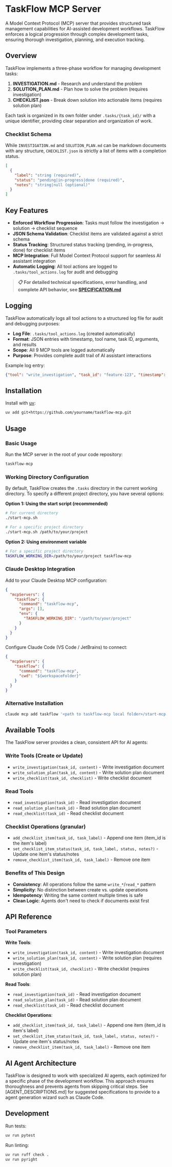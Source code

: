 # TaskFlow MCP Server

A Model Context Protocol (MCP) server that provides structured task management capabilities for AI-assisted development workflows. TaskFlow enforces a logical progression through complex development tasks, ensuring thorough investigation, planning, and execution tracking.

## Overview

TaskFlow implements a three-phase workflow for managing development tasks:

1. **INVESTIGATION.md** - Research and understand the problem
2. **SOLUTION_PLAN.md** - Plan how to solve the problem (requires investigation)
3. **CHECKLIST.json** - Break down solution into actionable items (requires solution plan)

Each task is organized in its own folder under `.tasks/{task_id}/` with a unique identifier, providing clear separation and organization of work.

### Checklist Schema

While `INVESTIGATION.md` and `SOLUTION_PLAN.md` can be markdown documents with any structure, `CHECKLIST.json` is strictly a list of items with a completion status.

```json
[
  {
    "label": "string (required)",
    "status": "pending|in-progress|done (required)",
    "notes": "string|null (optional)"
  }
]
```

## Key Features

- **Enforced Workflow Progression**: Tasks must follow the investigation → solution → checklist sequence
- **JSON Schema Validation**: Checklist items are validated against a strict schema
- **Status Tracking**: Structured status tracking (pending, in-progress, done) for checklist items
- **MCP Integration**: Full Model Context Protocol support for seamless AI assistant integration
- **Automatic Logging**: All tool actions are logged to `.tasks/tool_actions.log` for audit and debugging

> **📋 For detailed technical specifications, error handling, and complete API behavior, see [SPECIFICATION.md](SPECIFICATION.md)**

## Logging

TaskFlow automatically logs all tool actions to a structured log file for audit and debugging purposes:

- **Log File**: `.tasks/tool_actions.log` (created automatically)
- **Format**: JSON entries with timestamp, tool name, task ID, arguments, and results
- **Scope**: All 9 MCP tools are logged automatically
- **Purpose**: Provides complete audit trail of AI assistant interactions

Example log entry:
```json
{"tool": "write_investigation", "task_id": "feature-123", "timestamp": "2024-01-15T10:30:45.123456", "arguments": {"task_id": "feature-123", "content": "# Investigation\n\n"}, "result": "Wrote .tasks/feature-123/INVESTIGATION.md"}
```

## Installation

Install with [uv](https://github.com/astral-sh/uv):

```bash
uv add git+https://github.com/yourname/taskflow-mcp.git
```

## Usage

### Basic Usage

Run the MCP server in the root of your code repository:
```bash
taskflow-mcp
```

### Working Directory Configuration

By default, TaskFlow creates the `.tasks` directory in the current working directory. To specify a different project directory, you have several options:

**Option 1: Using the start script (recommended)**
```bash
# For current directory
./start-mcp.sh

# For a specific project directory
./start-mcp.sh /path/to/your/project
```

**Option 2: Using environment variable**
```bash
# For a specific project directory
TASKFLOW_WORKING_DIR=/path/to/your/project taskflow-mcp
```

### Claude Desktop Integration

Add to your Claude Desktop MCP configuration:
```json
{
  "mcpServers": {
    "taskflow": {
      "command": "taskflow-mcp",
      "args": [],
      "env": {
        "TASKFLOW_WORKING_DIR": "/path/to/your/project"
      }
    }
  }
}
```

Configure Claude Code (VS Code / JetBrains) to connect:
```json
{
  "mcpServers": {
    "taskflow": {
      "command": "taskflow-mcp",
      "cwd": "${workspaceFolder}"
    }
  }
}
```

### Alternative Installation

```bash
claude mcp add taskflow '<path to taskflow-mcp local folder>/start-mcp.sh' -s user
```

## Available Tools

The TaskFlow server provides a clean, consistent API for AI agents:

### Write Tools (Create or Update)
- `write_investigation(task_id, content)` - Write investigation document
- `write_solution_plan(task_id, content)` - Write solution plan document  
- `write_checklist(task_id, checklist)` - Write checklist document

### Read Tools
- `read_investigation(task_id)` - Read investigation document
- `read_solution_plan(task_id)` - Read solution plan document
- `read_checklist(task_id)` - Read checklist document

### Checklist Operations (granular)
- `add_checklist_item(task_id, task_label)` - Append one item (item_id is the item's label)
- `set_checklist_item_status(task_id, task_label, status, notes?)` - Update one item's status/notes
- `remove_checklist_item(task_id, task_label)` - Remove one item

### Benefits of This Design
- **Consistency**: All operations follow the same `write_*`/`read_*` pattern
- **Simplicity**: No distinction between create vs. update operations
- **Idempotency**: Writing the same content multiple times is safe
- **Clean Logic**: Agents don't need to check if documents exist first

## API Reference

### Tool Parameters

**Write Tools**:
- `write_investigation(task_id, content)` - Write investigation document
- `write_solution_plan(task_id, content)` - Write solution plan (requires investigation)
- `write_checklist(task_id, checklist)` - Write checklist (requires solution plan)

**Read Tools**:
- `read_investigation(task_id)` - Read investigation document
- `read_solution_plan(task_id)` - Read solution plan document
- `read_checklist(task_id)` - Read checklist document

**Checklist Operations**:
- `add_checklist_item(task_id, task_label)` - Append one item (item_id is item's label)
- `set_checklist_item_status(task_id, task_label, status, notes?)` - Update one item's status/notes
- `remove_checklist_item(task_id, task_label)` - Remove one item


## AI Agent Architecture

TaskFlow is designed to work with specialized AI agents, each optimized for a specific phase of the development workflow. This approach ensures thoroughness and prevents agents from skipping critical steps. See [AGENT_DESCRIPTIONS.md] for suggested specifications to provide to a agent generation wizard such as Claude Code.


## Development

Run tests:
```bash
uv run pytest
```

Run linting:
```bash
uv run ruff check .
uv run pyright
```